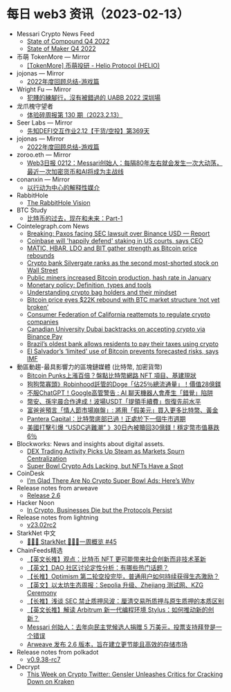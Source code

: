 # 每日 web3 资讯（2023-02-13）

- Messari Crypto News Feed
  - [State of Compound Q4 2022](https://messari.io/article/state-of-compound-q4-2022)
  - [State of Maker Q4 2022](https://messari.io/article/state-of-maker-q4-2022)
- 币萌 TokenMore — Mirror
  - [[TokenMore] 币萌投研 - Helio Protocol (HELIO)](https://mirror.xyz/bimeng.eth/QZMvO2qWd5tmPMvqU0icE8xisoacOA2s8SXCfzjpT_4)
- jojonas — Mirror
  - [2022年度回顾总结-游戏篇](https://mirror.xyz/0x31Ae182A31Bb2c3cfd9e2E3732cc53f7606FB773/TM7CjT7SSfGqDDjOP1tz60PWEUfp29cEi-h0Sn0J6lU)
- Wright Fu — Mirror
  - [犯賤的練腳行，沒有被錯過的 UABB 2022 深圳場](https://mirror.xyz/0x837c39A527794809B6cbD06Ce1d54c9a6d93bf8c/y0gmcjltKO2bKa2SipPRCIeB0v1pGdRG5iVX_U8ElYM)
- 龙爪槐守望者
  - [体验碎周报第 130 期（2023.2.13）](http://www.ftium4.com/ux-weekly-130.html)
- Seer Labs — Mirror
  - [先知DEFI交互作业2.12【干货/空投】第369天](https://mirror.xyz/seerlabs.eth/lmdAyPMHeZKq5Rpcu0LVwhQiAyFIya5VruwvGaZi61U)
- jojonas — Mirror
  - [2022年度回顾总结-游戏篇](https://mirror.xyz/0x31Ae182A31Bb2c3cfd9e2E3732cc53f7606FB773/TM7CjT7SSfGqDDjOP1tz60PWEUfp29cEi-h0Sn0J6lU)
- zoroo.eth — Mirror
  - [Web3日报 0212：Messari创始人：每隔80年左右就会发生一次大动荡，最近一次加密货币和AI将成为主战线](https://mirror.xyz/zoroo.eth/YdZVxhTCABLl5ai-JdF_iyXgkne8aa20tuh_050XF6k)
- conanxin — Mirror
  - [以行动为中心的解释性媒介](https://mirror.xyz/conanxin.eth/kyHFeTeQbwISUmWGPebDQBWw1zjeiNGQXh03uWq72KY)
- RabbitHole
  - [The RabbitHole Vision](https://rabbithole.mirror.xyz/o5upmOUjtE1lIG32PGp4B6GCzaMFXp1bsDwKgfCYwDQ)
- BTC Study
  - [比特币的过去，现在和未来：Part-1](https://www.btcstudy.org/2023/02/12/bitcoin-past-present-future-part-1/)
- Cointelegraph.com News
  - [Breaking: Paxos facing SEC lawsuit over Binance USD — Report](https://cointelegraph.com/news/stablecoin-issuer-paxos-to-face-sec-lawsuit-over-binance-usd-report)
  - [Coinbase will 'happily defend' staking in US courts, says CEO](https://cointelegraph.com/news/coinbase-will-happily-defend-staking-in-u-s-courts-says-ceo)
  - [MATIC, HBAR, LDO and BIT gather strength as Bitcoin price rebounds](https://cointelegraph.com/news/matic-hbar-ldo-and-bit-gather-strength-as-bitcoin-price-rebounds)
  - [Crypto bank Silvergate ranks as the second most-shorted stock on Wall Street](https://cointelegraph.com/news/crypto-bank-silvergate-ranks-as-the-second-most-shorted-stock-on-wall-street)
  - [Public miners increased Bitcoin production, hash rate in January](https://cointelegraph.com/news/public-miners-increased-bitcoin-production-hash-rate-in-january)
  - [Monetary policy: Definition, types and tools](https://cointelegraph.com/news/monetary-policy-definition-types-and-tools)
  - [Understanding crypto bag holders and their mindset](https://cointelegraph.com/news/understanding-crypto-bag-holders-and-their-mindset)
  - [Bitcoin price eyes $22K rebound with BTC market structure ‘not yet broken’](https://cointelegraph.com/news/bitcoin-price-eyes-22k-rebound-with-btc-market-structure-not-yet-broken)
  - [Consumer Federation of California reattempts to regulate crypto companies](https://cointelegraph.com/news/consumer-federation-of-california-reattempts-to-regulate-crypto-companies)
  - [Canadian University Dubai backtracks on accepting crypto via Binance Pay](https://cointelegraph.com/news/canadian-university-dubai-backtracks-on-accepting-crypto-via-binance-pay)
  - [Brazil’s oldest bank allows residents to pay their taxes using crypto](https://cointelegraph.com/news/brazil-s-oldest-bank-allows-residents-to-pay-off-tax-bill-with-crypto)
  - [El Salvador’s ‘limited’ use of Bitcoin prevents forecasted risks, says IMF](https://cointelegraph.com/news/el-salvador-s-limited-use-of-bitcoin-prevents-forecasted-risks-suggests-imf)
- 動區動趨-最具影響力的區塊鏈媒體 (比特幣, 加密貨幣)
  - [Bitcoin Punks上漲百倍？盤點比特幣網路 NFT 項目、基建現狀](https://www.blocktempo.com/bitcoin-punks-raised-100x-list-those-btc-network-nft/)
  - [狗狗幣寡頭》Robinhood託管的Doge「佔25％總流通量」！價值28億鎂](https://www.blocktempo.com/robindhood-manged-more-than-25-percent-circulating-supply-of-doge/)
  - [不服ChatGPT！Google高管警告 : AI 聊天機器人會產生「錯覺」陷阱](https://www.blocktempo.com/google-cautions-against-hallucinating-chatbots/)
  - [幣安、孫宇晨合作達成！波場USDT「提領手續費」恢復先前水平](https://www.blocktempo.com/binance-updates-tron-network-withdrawal-fees/)
  - [富爸爸預言「情人節市場崩盤」: 將用「假美元」買入更多比特幣、黃金](https://www.blocktempo.com/robert-kiyosaki-says-everything-will-crash-in-valentines-day/)
  - [Pantera Capital：比特幣底部已過！正處於下一個牛市週期](https://www.blocktempo.com/bitcoin-is-already-in-its-next-bull-market-cycle-pantera-capital/)
  - [美國打擊引爆 “USDC逃難潮” 》30日內被贖回30億鎂！穩定幣市值暴跌6％](https://www.blocktempo.com/nearly-3-billion-usdc-redemptions-in-30-days/)
- Blockworks: News and insights about digital assets.
  - [DEX Trading Activity Picks Up Steam as Markets Spurn Centralization](https://blockworks.co/news/dex-trading-activity-picks-up-steam)
  - [Super Bowl Crypto Ads Lacking, but NFTs Have a Spot](https://blockworks.co/news/super-bowl-crypto-ads-lacking)
- CoinDesk
  - [I’m Glad There Are No Crypto Super Bowl Ads: Here’s Why](https://www.coindesk.com/consensus-magazine/2023/02/12/im-glad-there-are-no-crypto-super-bowl-ads-heres-why/?utm_medium=referral&utm_source=rss&utm_campaign=headlines)
- Release notes from arweave
  - [Release 2.6](https://github.com/ArweaveTeam/arweave/releases/tag/N.2.6.0)
- Hacker Noon
  - [In Crypto, Businesses Die but the Protocols Persist](https://hackernoon.com/in-crypto-businesses-die-but-the-protocols-persist?source=rss)
- Release notes from lightning
  - [v23.02rc2](https://github.com/ElementsProject/lightning/releases/tag/v23.02rc2)
- StarkNet 中文
  - [👩🏽‍🚀 StarkNet 👨🏽‍🚀一周概览 #45](https://starknetzh.substack.com/p/starknet-45-6cd)
- ChainFeeds精选
  - [【英文长推】观点：比特币 NFT 更可能带来社会创新而非技术革新](https://twitter.com/0xPrismatic/status/1624416276230578176)
  - [【英文】DAO 社区讨论定性分析：有哪些热门话题？](https://medium.com/flipside-governance/we-read-59-000-dao-forum-posts-so-you-dont-have-to-5e4c516c8a24)
  - [【长推】Optimism 第二轮空投完毕，普通用户如何持续获得生态激励？](https://twitter.com/BiteyeCN/status/1624394394173587457)
  - [【英文】以太坊生态周报：Sepolia 升级、Zhejiang 测试网、KZG Ceremony](https://weekinethereumnews.com/week-in-ethereum-news-february-11-2023/)
  - [【长推】浅谈 SEC 禁止质押风波：厘清交易所质押与原生质押的本质区别](https://twitter.com/jason_chen998/status/1624586113699684352)
  - [【英文长推】解读 Arbitrum 新一代编程环境 Stylus：如何推动新的创新？](https://twitter.com/ballsyalchemist/status/1624526111811022849)
  - [Messari 创始人：去年向民主党候选人捐赠 5 万美元，投票支持拜登是一个错误](https://twitter.com/twobitidiot/status/1624563275760279554)
  - [Arweave 发布 2.6 版本，旨在建立更节能且高效的存储市场](https://twitter.com/fwdresearch/status/1624109863155679232)
- Release notes from polkadot
  - [v0.9.38-rc7](https://github.com/paritytech/polkadot/releases/tag/v0.9.38-rc7)
- Decrypt
  - [This Week on Crypto Twitter: Gensler Unleashes Critics for Cracking Down on Kraken](https://decrypt.co/121130/crypto-twitter-gensler-kraken-crackdown-earthquake-relief)
